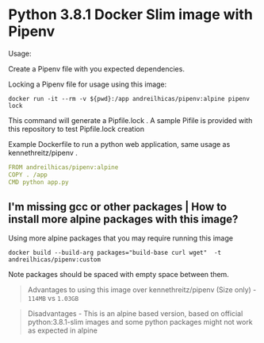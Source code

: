 # Python 3.8.1 Docker Slim image with Pipenv

Usage:

Create a Pipenv file with you expected dependencies.

Locking a Pipenv file for usage using this image:

    docker run -it --rm -v ${pwd}:/app andreilhicas/pipenv:alpine pipenv lock

This command will generate a Pipfile.lock . A sample Pifile is provided with this repository to test Pipfile.lock creation

Example Dockerfile to run a python web application, same usage as kennethreitz/pipenv .

```yml
FROM andreilhicas/pipenv:alpine
COPY . /app
CMD python app.py
```

## I'm missing gcc or other packages | How to install more alpine packages with this image?

Using more alpine packages that you may require running this image

    docker build --build-arg packages="build-base curl wget"  -t andreilhicas/pipenv:custom

Note packages should be spaced with empty space between them.

> Advantages to using this image over kennethreitz/pipenv (Size only) - `114MB` vs `1.03GB`

> Disadvantages - This is an alpine based version, based on official python:3.8.1-slim images and some python packages might not work as expected in alpine